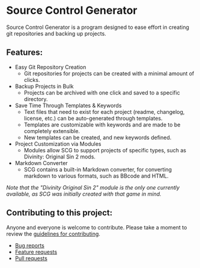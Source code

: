 Source Control Generator
=======

Source Control Generator is a program designed to ease effort in creating git repositories and backing up projects.

## Features:
* Easy Git Repository Creation
	* Git repositories for projects can be created with a minimal amount of clicks.
* Backup Projects in Bulk
	* Projects can be archived with one click and saved to a specific directory.
* Save Time Through Templates & Keywords
	* Text files that need to exist for each project (readme, changelog, license, etc.) can be auto-generated through templates.
	* Templates are customizable with keywords and are made to be completely extensible.
	* New templates can be created, and new keywords defined.
* Project Customization via Modules
	* Modules allow SCG to support projects of specific types, such as Divinity: Original Sin 2 mods.
* Markdown Converter
	* SCG contains a built-in Markdown converter, for converting markdown to various formats, such as BBcode and HTML.
	
*Note that the "Divinity Original Sin 2" module is the only one currently available, as SCG was initially created with that game in mind.*
	
## Contributing to this project:

Anyone and everyone is welcome to contribute. Please take a moment to
review the [guidelines for contributing](CONTRIBUTING.md).

* [Bug reports](CONTRIBUTING.md#bugs)
* [Feature requests](CONTRIBUTING.md#features)
* [Pull requests](CONTRIBUTING.md#pull-requests)